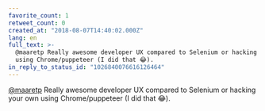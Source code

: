 ```yaml
---
favorite_count: 1
retweet_count: 0
created_at: "2018-08-07T14:40:02.000Z"
lang: en
full_text: >-
  @maaretp Really awesome developer UX compared to Selenium or hacking your own
  using Chrome/puppeteer (I did that 😂).
in_reply_to_status_id: "1026840076616126464"
---
```


[@maaretp](https://twitter.com/maaretp) Really awesome developer UX compared to
Selenium or hacking your own using Chrome/puppeteer (I did that 😂).
